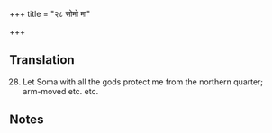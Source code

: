 +++
title = "२८ सोमो मा"

+++
## Translation
28. Let Soma with all the gods protect me from the northern quarter;  
arm-moved etc. etc.

## Notes

